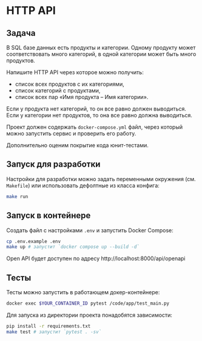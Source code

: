# HTTP API

## Задача
В SQL базе данных есть продукты и категории. Одному продукту может соответствовать много категорий, в одной категории может быть много продуктов.

Напишите HTTP API через которое можно получить:

- список всех продуктов с их категориями,
- список категорий с продуктами,
- список всех пар «Имя продукта – Имя категории».

Если у продукта нет категорий, то он все равно должен выводиться. Если у категории нет продуктов, то она все равно должна выводиться.

Проект должен содержать `docker-compose.yml` файл, через который можно запустить сервис и проверить его работу.

Дополнительно оценим покрытие кода юнит-тестами.

## Запуск для разработки
Настройки для разработки можно задать переменными окружения (см. `Makefile`) или использовать дефолтные из класса конфига:

```sh
make run
```

## Запуск в контейнере
Создать файл с настройками `.env` и запустить Docker Compose:

```sh
cp .env.example .env
make up # запустит `docker compose up --build -d`
```

Open API будет доступен по адресу http://localhost:8000/api/openapi

## Тесты
Тесты можно запустить в работающем докер-контейнере:

```sh
docker exec $YOUR_CONTAINER_ID pytest /code/app/test_main.py
```

Для запуска из директории проекта понадобятся зависимости:

```sh
pip install -r requirements.txt
make test # запустит `pytest . -sv`
```
